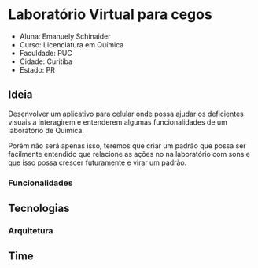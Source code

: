 # Laboratório Virtual para cegos

- Aluna: Emanuely Schinaider
- Curso: Licenciatura em Química
- Faculdade: PUC 
- Cidade: Curitiba
- Estado: PR

## Ideia

Desenvolver um aplicativo para celular onde possa ajudar os deficientes visuais a interagirem e entenderem algumas funcionalidades de um laboratório de Química.

Porém não será apenas isso, teremos que criar um padrão que possa ser facilmente entendido que relacione as ações no na laboratório com sons e que isso possa crescer futuramente e virar um padrão.

### Funcionalidades

## Tecnologias

### Arquitetura

## Time
